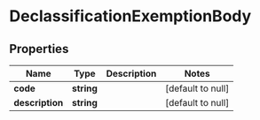 # DeclassificationExemptionBody

## Properties
Name | Type | Description | Notes
------------ | ------------- | ------------- | -------------
**code** | **string** |  | [default to null]
**description** | **string** |  | [default to null]


